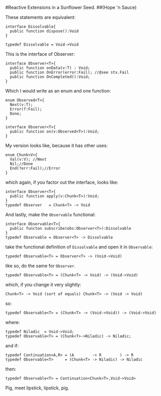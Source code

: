 #Reactive Extensions in a Sunflower Seed. 
##(Hope 'n Sauce)

These statements are equivalent:

    interface Dissolvable{
      public function dispose():Void
    }

    typedef Dissolvable = Void->Void

This is the interface of Observer:

    interface Observer<T>{
      public function onData(v:T) : Void;
      public function OnError(error:Fail); //@see stx.Fail
      public function OnCompleted():Void;
    }

Which I would write as an enum and one function:

    enum Observed<T>{
      Next(v:T);
      Error(f:Fail);
      Done;
    }

    interface Observer<T>{
      public function on(v:Observed<T>):Void;
    }

My version looks like, because it has other uses:

    enum Chunk<V>{
      Val(v:V); //Next
      Nil;//Done
      End(?err:Fail);//Error
    }

which again, if you factor out the interface, looks like:

    interface Observer<T>{
      public function apply(v:Chunk<T>):Void;
    }
    typedef Observer   = Chunk<T> -> Void

And lastly, make the `Observable` functional:

    interface Observable<T>{
      public functon subscribe(obs:Observer<T>):Dissolvable
    }
    typedef Observable = Observer<T> -> Dissolvable

take the functional definition of `Dissolvable` and open it in `Observable`:

    typedef Observable<T> = Observer<T> -> (Void->Void)

like so, do the same for `Observer`.

    typedef Observable<T> = (Chunk<T> -> Void) -> (Void->Void)

which, if you change it very slightly:

    Chunk<T> -> Void (sort of equals) Chunk<T> -> (Void -> Void)

so: 

    typedef Observable<T> = (Chunk<T> -> (Void->Void)) -> (Void->Void)

where:

    typedef Niladic  = Void->Void;
    typedef Observable<T> = (Chunk<T>->Niladic) -> Niladic;

and if:
  
    typedef Continuation<A,R> = (A        -> R        ) -> R
    typedef Observable<T>     = (Chunk<T> -> Niladic) -> Niladic

then:

    typedef Observable<T> = Continuation<Chunk<T>,Void->Void>


Pig, meet lipstick, lipstick, pig.